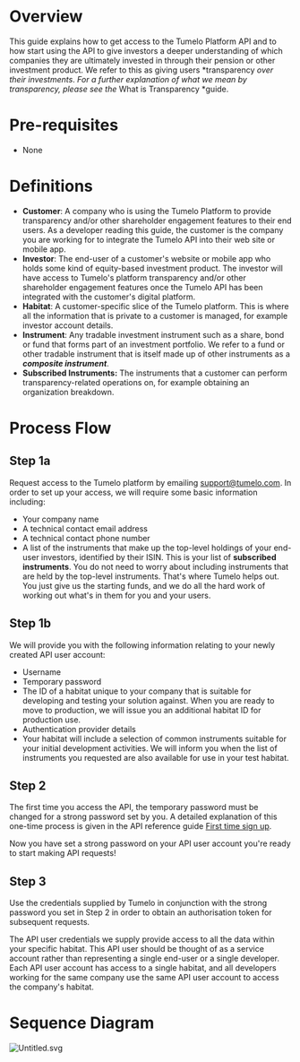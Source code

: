 # Overview

This guide explains how to get access to the Tumelo Platform API and to how start using the API to give investors a deeper understanding of which companies they are ultimately invested in through their pension or other investment product. We refer to this as giving users *transparency *over their investments*. *For a further explanation of what we mean by transparency, please see the* What is Transparency *guide.

# Pre-requisites

* None

# Definitions

* **Customer**: A company who is using the Tumelo Platform to provide transparency and/or other shareholder engagement features to their end users. As a developer reading this guide, the customer is the company you are working for to integrate the Tumelo API into their web site or mobile app.
* **Investor**: The end-user of a customer's website or mobile app who holds some kind of equity-based investment product. The investor will have access to Tumelo's platform transparency and/or other shareholder engagement features once the Tumelo API has been integrated with the customer's digital platform.
* **Habitat**: A customer-specific slice of the Tumelo platform. This is where all the information that is private to a customer is managed, for example investor account details.
* **Instrument**: Any tradable investment instrument such as a share, bond or fund that forms part of an investment portfolio. We refer to a fund or other tradable instrument that is itself made up of other instruments as a ***composite instrument***.
* **Subscribed Instruments:** The instruments that a customer can perform transparency-related operations on, for example obtaining an organization breakdown.

# Process Flow

## Step 1a

Request access to the Tumelo platform by emailing [support@tumelo.com](mailto:support@tumelo.com). In order to set up your access, we will require some basic information including:

* Your company name
* A technical contact email address
* A technical contact phone number
* A list of the instruments that make up the top-level holdings of your end-user investors, identified by their ISIN. This is your list of **subscribed instruments**. You do not need to worry about including instruments that are held by the top-level instruments. That's where Tumelo helps out. You just give us the starting funds, and we do all the hard work of working out what's in them for you and your users.

## Step 1b

We will provide you with the following information relating to your newly created API user account:

* Username
* Temporary password
* The ID of a habitat unique to your company that is suitable for developing and testing your solution against. When you are ready to move to production, we will issue you an additional habitat ID for production use.
* Authentication provider details
* Your habitat will include a selection of common instruments suitable for your initial development activities. We will inform you when the list of instruments you requested are also available for use in your test habitat.

## Step 2

The first time you access the API, the temporary password must be changed for a strong password set by you. A detailed explanation of this one-time process is given in the API reference guide [First time sign up](https://docs.tumelo.com/#section/Access/Authentication).

Now you have set a strong password on your API user account you're ready to start making API requests!

## Step 3

Use the credentials supplied by Tumelo in conjunction with the strong password you set in Step 2 in order to obtain an authorisation token for subsequent requests.

The API user credentials we supply provide access to all the data within your specific habitat. This API user should be thought of as a service account rather than representing a single end-user or a single developer. Each API user account has access to a single habitat, and all developers working for the same company use the same API user account to access the company's habitat.

# Sequence Diagram

![Untitled.svg](https://files.nuclino.com/files/75a1395f-f927-4004-9b2d-4d5f0aa4124b/Untitled.svg)